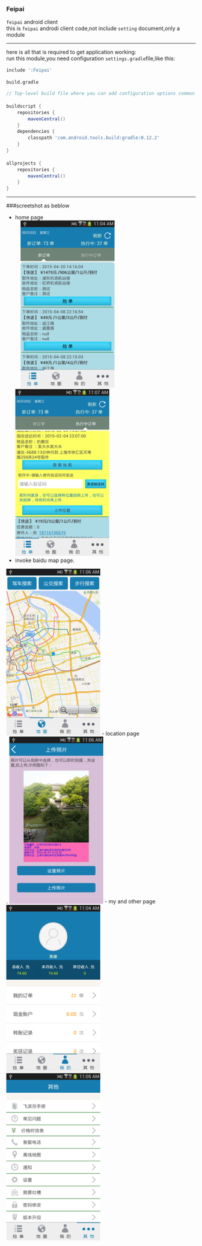 ### Feipai
`feipai` android client<br>
this is `feipai` androdi client code,not include `setting` document,only a module

***
here is all that is required to get application working:<br>
run this module,you need configuration `settings.gradle`file,like this:<br>
```gradle
include ':Feipai'
```
`build.gradle`
```gradle
// Top-level build file where you can add configuration options common to all sub-projects/modules.

buildscript {
    repositories {
        mavenCentral()
    }
    dependencies {
        classpath 'com.android.tools.build:gradle:0.12.2'
    }
}

allprojects {
    repositories {
        mavenCentral()
    }
}
```
---
###screetshot as beblow
- home page<br>
　<img src="art/home.png" width="250px">
　　<img src="art/execution.png" width="250px">
- invoke baidu map page.<br>
 <img src="art/map.png" width="250px">
- location page<br>.
   <img src="art/uplocation.png" width="250px">
- my and other page<br>
  <img src="art/my.png" width="250px">
　　<img src="art/other.png" width="250px">
